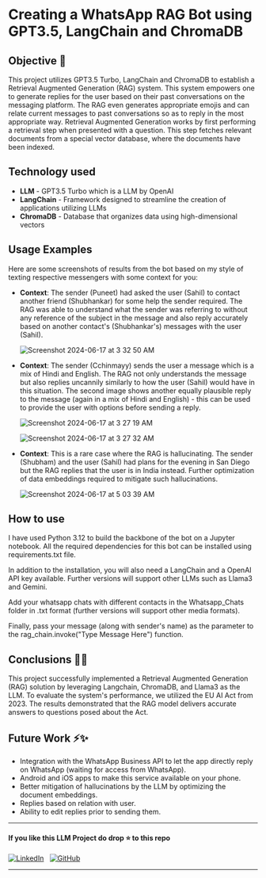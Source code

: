 # Creating a WhatsApp RAG Bot using GPT3.5, LangChain and ChromaDB

## Objective 🎯

This project utilizes GPT3.5 Turbo, LangChain and ChromaDB to establish a Retrieval Augmented Generation (RAG) system. This system empowers one to generate replies for the user based on their past conversations on the messaging platform. The RAG even generates appropriate emojis and can relate current messages to past conversations so as to reply in the most appropriate way. Retrieval Augmented Generation works by first performing a retrieval step when presented with a question. This step fetches relevant documents from a special vector database, where the documents have been indexed.

## Technology used

* **LLM** - GPT3.5 Turbo which is a LLM by OpenAI
* **LangChain** - Framework designed to streamline the creation of applications utilizing LLMs
* **ChromaDB** - Database that organizes data using high-dimensional vectors

## Usage Examples

Here are some screenshots of results from the bot based on my style of texting respective messengers with some context for you:

* **Context**: The sender (Puneet) had asked the user (Sahil) to contact another friend (Shubhankar) for some help the sender required. The RAG was able to understand what the sender was referring to without any reference of the subject in the message and also reply accurately based on another contact's (Shubhankar's) messages with the user (Sahil).

  ![Screenshot 2024-06-17 at 3 32 50 AM](https://github.com/sahilpmehra/WhatsAppRAG/assets/25867566/85d5fdb8-bcba-4de3-a1c6-ad3e1b7ad02d)

* **Context**: The sender (Cchinmayy) sends the user a message which is a mix of Hindi and English. The RAG not only understands the message but also replies uncannily similarly to how the user (Sahil) would have in this situation. The second image shows another equally plausible reply to the message (again in a mix of Hindi and English) - this can be used to provide the user with options before sending a reply.
  
  ![Screenshot 2024-06-17 at 3 27 19 AM](https://github.com/sahilpmehra/WhatsAppRAG/assets/25867566/bc87e1d7-098b-469c-b7ad-2dbf5efb2009)

  ![Screenshot 2024-06-17 at 3 27 32 AM](https://github.com/sahilpmehra/WhatsAppRAG/assets/25867566/8612aca9-e8f9-431a-8a91-22ebe9250a8f)


* **Context**: This is a rare case where the RAG is hallucinating. The sender (Shubham) and the user (Sahil) had plans for the evening in San Diego but the RAG replies that the user is in India instead. Further optimization of data embeddings required to mitigate such hallucinations.
  
  ![Screenshot 2024-06-17 at 5 03 39 AM](https://github.com/sahilpmehra/WhatsAppRAG/assets/25867566/f1944da7-f532-4211-9e8d-adb9ddaa2a8e)


## How to use

I have used Python 3.12 to build the backbone of the bot on a Jupyter notebook. All the required dependencies for this bot can be installed using requirements.txt file.

In addition to the installation, you will also need a LangChain and a OpenAI API key available. Further versions will support other LLMs such as Llama3 and Gemini.

Add your whatsapp chats with different contacts in the Whatsapp_Chats folder in .txt format (further versions will support other media formats).

Finally, pass your message (along with sender's name) as the parameter to the rag_chain.invoke("Type Message Here") function.

## Conclusions 💯🔥

This project successfully implemented a Retrieval Augmented Generation (RAG) solution by leveraging Langchain, ChromaDB, and Llama3 as the LLM. To evaluate the system's performance, we utilized the EU AI Act from 2023. The results demonstrated that the RAG model delivers accurate answers to questions posed about the Act.

## Future Work ⚡✨

* Integration with the WhatsApp Business API to let the app directly reply on WhatsApp (waiting for access from WhatsApp).
* Android and iOS apps to make this service available on your phone.
* Better mitigation of hallucinations by the LLM by optimizing the document embeddings.
* Replies based on relation with user.
* Ability to edit replies prior to sending them.

---

#### **If you like this LLM Project do drop ⭐ to this repo**
[![LinkedIn](https://img.shields.io/badge/linkedin-%230077B5.svg?style=for-the-badge&logo=linkedin&logoColor=white)](https://www.linkedin.com/in/sahil-mehra/) &nbsp; [![GitHub](https://img.shields.io/badge/github-%23121011.svg?style=for-the-badge&logo=github&logoColor=white)](https://github.com/sahilpmehra/)

---
